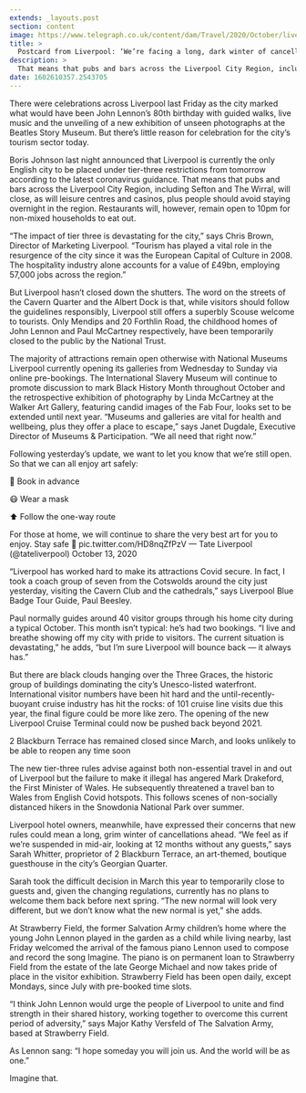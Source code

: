 ```yaml
--- 
extends: _layouts.post 
section: content 
image: https://www.telegraph.co.uk/content/dam/Travel/2020/October/liverpool-tier-three.jpg?impolicy=logo-overlay 
title: > 
  Postcard from Liverpool: ‘We’re facing a long, dark winter of cancellations ahead’ 
description: > 
  That means that pubs and bars across the Liverpool City Region, including Sefton and The Wirral, will close, as will leisure centres and casinos, plus people should avoid staying overnight in the region.Only Mendips and 20 Forthlin Road, the childhood homes of John Lennon and Paul McCartney respectively, have been temporarily closed to the public by the National Trust.The majority of attractions remain open otherwise with National Museums Liverpool currently opening its galleries from Wednesday to Sunday via online pre-bookings.Liverpool hotel owners, meanwhile, have expressed their concerns that new rules could mean a long, grim winter of cancellations ahead.Strawberry Field has been open daily, except Mondays, since July with pre-booked time slots. 
date: 1602610357.2543705 
--- 
```

There were celebrations across Liverpool last Friday as the city marked what would have been John Lennon’s 80th birthday with guided walks, live music and the unveiling of a new exhibition of unseen photographs at the Beatles Story Museum. But there’s little reason for celebration for the city’s tourism sector today.

Boris Johnson last night announced that Liverpool is currently the only English city to be placed under tier-three restrictions from tomorrow according to the latest coronavirus guidance. That means that pubs and bars across the Liverpool City Region, including Sefton and The Wirral, will close, as will leisure centres and casinos, plus people should avoid staying overnight in the region. Restaurants will, however, remain open to 10pm for non-mixed households to eat out.

“The impact of tier three is devastating for the city,” says Chris Brown, Director of Marketing Liverpool. “Tourism has played a vital role in the resurgence of the city since it was the European Capital of Culture in 2008. The hospitality industry alone accounts for a value of £49bn, employing 57,000 jobs across the region.”

But Liverpool hasn’t closed down the shutters. The word on the streets of the Cavern Quarter and the Albert Dock is that, while visitors should follow the guidelines responsibly, Liverpool still offers a superbly Scouse welcome to tourists. Only Mendips and 20 Forthlin Road, the childhood homes of John Lennon and Paul McCartney respectively, have been temporarily closed to the public by the National Trust.

The majority of attractions remain open otherwise with National Museums Liverpool currently opening its galleries from Wednesday to Sunday via online pre-bookings. The International Slavery Museum will continue to promote discussion to mark Black History Month throughout October and the retrospective exhibition of photography by Linda McCartney at the Walker Art Gallery, featuring candid images of the Fab Four, looks set to be extended until next year. “Museums and galleries are vital for health and wellbeing, plus they offer a place to escape,” says Janet Dugdale, Executive Director of Museums & Participation. “We all need that right now.”

Following yesterday’s update, we want to let you know that we’re still open. So that we can all enjoy art safely:



🎫 Book in advance

😷 Wear a mask

⬆️ Follow the one-way route



For those at home, we will continue to share the very best art for you to enjoy. Stay safe 💛 pic.twitter.com/HD8nqZfPzV — Tate Liverpool (@tateliverpool) October 13, 2020

“Liverpool has worked hard to make its attractions Covid secure. In fact, I took a coach group of seven from the Cotswolds around the city just yesterday, visiting the Cavern Club and the cathedrals,” says Liverpool Blue Badge Tour Guide, Paul Beesley.

Paul normally guides around 40 visitor groups through his home city during a typical October. This month isn’t typical: he’s had two bookings. “I live and breathe showing off my city with pride to visitors. The current situation is devastating,” he adds, “but I’m sure Liverpool will bounce back — it always has.”

But there are black clouds hanging over the Three Graces, the historic group of buildings dominating the city’s Unesco-listed waterfront. International visitor numbers have been hit hard and the until-recently-buoyant cruise industry has hit the rocks: of 101 cruise line visits due this year, the final figure could be more like zero. The opening of the new Liverpool Cruise Terminal could now be pushed back beyond 2021.

2 Blackburn Terrace has remained closed since March, and looks unlikely to be able to reopen any time soon

The new tier-three rules advise against both non-essential travel in and out of Liverpool but the failure to make it illegal has angered Mark Drakeford, the First Minister of Wales. He subsequently threatened a travel ban to Wales from English Covid hotspots. This follows scenes of non-socially distanced hikers in the Snowdonia National Park over summer.

Liverpool hotel owners, meanwhile, have expressed their concerns that new rules could mean a long, grim winter of cancellations ahead. “We feel as if we’re suspended in mid-air, looking at 12 months without any guests,” says Sarah Whitter, proprietor of 2 Blackburn Terrace, an art-themed, boutique guesthouse in the city’s Georgian Quarter.

Sarah took the difficult decision in March this year to temporarily close to guests and, given the changing regulations, currently has no plans to welcome them back before next spring. “The new normal will look very different, but we don’t know what the new normal is yet,” she adds.

At Strawberry Field, the former Salvation Army children’s home where the young John Lennon played in the garden as a child while living nearby, last Friday welcomed the arrival of the famous piano Lennon used to compose and record the song Imagine. The piano is on permanent loan to Strawberry Field from the estate of the late George Michael and now takes pride of place in the visitor exhibition. Strawberry Field has been open daily, except Mondays, since July with pre-booked time slots.

“I think John Lennon would urge the people of Liverpool to unite and find strength in their shared history, working together to overcome this current period of adversity,” says Major Kathy Versfeld of The Salvation Army, based at Strawberry Field.

As Lennon sang: “I hope someday you will join us. And the world will be as one.”

Imagine that.